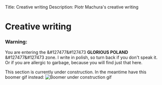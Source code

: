 Title:        Creative writing
Description:  Piotr Machura's creative writing
# Creative writing
### Warning:
You are entering the &#127477&#127473 **GLORIOUS POLAND** &#127477&#127473 zone. I write in polish, so turn
back if you don't speak it. Or if you are allergic to garbage, because you will find just that here.

This section is currently under construction. In the meantime have this boomer gif instead:
![Boomer under construction gif](/res/img/under_construction.gif)
